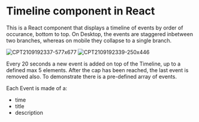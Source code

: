 # Timeline component in React

This is a React component that displays a timeline of events by order of occurance, bottom to top. On Desktop, the events are staggered inbetween two branches, whereas on mobile they collapse to a single branch.

![CPT2109192337-577x677](https://user-images.githubusercontent.com/64317827/133946169-a46bb755-5b91-434b-ae80-0caec1dd34c4.png)
![CPT2109192339-250x446](https://user-images.githubusercontent.com/64317827/133946188-1bdcb09b-7c1d-400c-b21a-7b881c93d741.png)


Every 20 seconds a new event is added on top of the Timeline, up to a defined max 5 elements. After the cap has been reached, the last event is removed also. To demonstrate there is a pre-defined array of events.

Each Event is made of a:

- time
- title
- description
